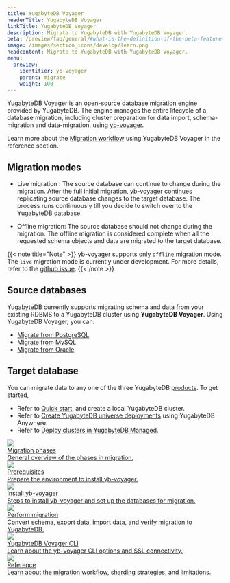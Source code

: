 ```yaml
---
title: YugabyteDB Voyager
headerTitle: YugabyteDB Voyager
linkTitle: YugabyteDB Voyager
description: Migrate to YugabyteDB with YugabyteDB Voyager.
beta: /preview/faq/general/#what-is-the-definition-of-the-beta-feature-tag
image: /images/section_icons/develop/learn.png
headcontent: Migrate to YugabyteDB with YugabyteDB Voyager.
menu:
  preview:
    identifier: yb-voyager
    parent: migrate
    weight: 100
---
```


YugabyteDB Voyager is an open-source database migration engine provided by YugabyteDB. The engine manages the entire lifecycle of a database migration, including cluster preparation for data import, schema-migration and data-migration, using [yb-voyager](https://github.com/yugabyte/yb-voyager).

Learn more about the [Migration workflow](../../migrate/yb-voyager/reference/) using YugabyteDB Voyager in the reference section.

## Migration modes

- Live migration : The source database can continue to change during the migration. After the full initial migration, yb-voyager continues replicating source database changes to the target database. The process runs continuously till you decide to switch over to the YugabyteDB database.

- Offline migration: The source database should not change during the migration. The offline migration is considered complete when all the requested schema objects and data are migrated to the target database.

{{< note title="Note" >}}
yb-voyager supports only `offline` migration mode. The `live` migration mode is currently under development. For more details, refer to the [github issue](https://github.com/yugabyte/yb-voyager/issues/50).
{{< /note >}}

## Source databases

YugabyteDB currently supports migrating schema and data from your existing RDBMS to a YugabyteDB cluster using  **YugabyteDB Voyager**. Using YugabyteDB Voyager, you can:

- [Migrate from PostgreSQL](../yb-voyager/install-yb-voyager/#postgresql)
- [Migrate from MySQL](../yb-voyager/install-yb-voyager/#mysql)
- [Migrate from Oracle](../yb-voyager/install-yb-voyager/#oracle)

## Target database

You can migrate data to any one of the three YugabyteDB [products](https://www.yugabyte.com/compare-products/). To get started,

- Refer to [Quick start](../../quick-start/), and create a local YugabyteDB cluster.
- Refer to [Create YugabyteDB universe deployments](../../yugabyte-platform/create-deployments/) using YugabyteDB Anywhere.
- Refer to [Deploy clusters in YugabyteDB Managed](../../yugabyte-cloud/cloud-basics/).

<div class="row">
  <div class="col-12 col-md-6 col-lg-12 col-xl-6">
    <a class="section-link icon-offset" href="migration-phases/">
      <div class="head">
        <img class="icon" src="/images/section_icons/introduction/benefits.png" aria-hidden="true" />
        <div class="title">Migration phases</div>
      </div>
      <div class="body">
        General overview of the phases in migration.
      </div>
    </a>
  </div>
   <div class="col-12 col-md-6 col-lg-12 col-xl-6">
    <a class="section-link icon-offset" href="prerequisites/">
      <div class="head">
        <img class="icon" src="/images/section_icons/deploy/checklist.png" aria-hidden="true" />
        <div class="title">Prerequisites</div>
      </div>
      <div class="body">
        Prepare the environment to install yb-voyager.
      </div>
    </a>
  </div>
  <div class="col-12 col-md-6 col-lg-12 col-xl-6">
    <a class="section-link icon-offset" href="install-yb-voyager/">
      <div class="head">
       <img class="icon" src="/images/section_icons/quick_start/install.png" aria-hidden="true" />
        <div class="title">Install yb-voyager</div>
      </div>
      <div class="body">
        Steps to install yb-voyager and set up the databases for migration.
      </div>
    </a>
  </div>
  <div class="col-12 col-md-6 col-lg-12 col-xl-6">
    <a class="section-link icon-offset" href="perform-migration/">
      <div class="head">
       <img class="icon" src="/images/section_icons/explore/high_performance.png" aria-hidden="true" />
        <div class="title">Perform migration</div>
      </div>
      <div class="body">
        Convert schema, export data, import data, and verify migration to YugabyteDB.
      </div>
    </a>
  </div>
  <div class="col-12 col-md-6 col-lg-12 col-xl-6">
    <a class="section-link icon-offset" href="yb-voyager-cli/">
      <div class="head">
       <img class="icon" src="/images/section_icons/architecture/concepts.png" aria-hidden="true">
        <div class="title">YugabyteDB Voyager CLI</div>
      </div>
      <div class="body">
        Learn about the yb-voyager CLI options and SSL connectivity.
      </div>
    </a>
  </div>
  <div class="col-12 col-md-6 col-lg-12 col-xl-6">
    <a class="section-link icon-offset" href="reference/">
      <div class="head">
       <img class="icon" src="/images/section_icons/architecture/concepts.png" aria-hidden="true">
        <div class="title">Reference</div>
      </div>
      <div class="body">
        Learn about the migration workflow, sharding strategies, and limitations.
      </div>
    </a>
  </div>
</div>
